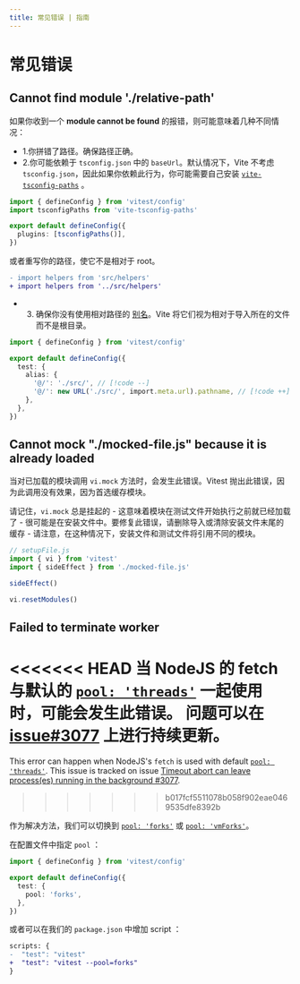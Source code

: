 ```yaml
---
title: 常见错误 | 指南
---
```


# 常见错误

## Cannot find module './relative-path'

如果你收到一个 **module cannot be found** 的报错，则可能意味着几种不同情况：

- 1.你拼错了路径。确保路径正确。
- 2.你可能依赖于 `tsconfig.json` 中的 `baseUrl`。默认情况下，Vite 不考虑 `tsconfig.json`，因此如果你依赖此行为，你可能需要自己安装 [`vite-tsconfig-paths`](https://www.npmjs.com/package/vite-tsconfig-paths) 。

```ts
import { defineConfig } from 'vitest/config'
import tsconfigPaths from 'vite-tsconfig-paths'

export default defineConfig({
  plugins: [tsconfigPaths()],
})
```

或者重写你的路径，使它不是相对于 root。

```diff
- import helpers from 'src/helpers'
+ import helpers from '../src/helpers'
```

- 3. 确保你没有使用相对路径的 [别名](/config/#alias)。Vite 将它们视为相对于导入所在的文件而不是根目录。

```ts
import { defineConfig } from 'vitest/config'

export default defineConfig({
  test: {
    alias: {
      '@/': './src/', // [!code --]
      '@/': new URL('./src/', import.meta.url).pathname, // [!code ++]
    },
  },
})
```

## Cannot mock "./mocked-file.js" because it is already loaded

当对已加载的模块调用 `vi.mock` 方法时，会发生此错误。Vitest 抛出此错误，因为此调用没有效果，因为首选缓存模块。

请记住，`vi.mock` 总是挂起的 - 这意味着模块在测试文件开始执行之前就已经加载了 - 很可能是在安装文件中。要修复此错误，请删除导入或清除安装文件末尾的缓存 - 请注意，在这种情况下，安装文件和测试文件将引用不同的模块。

```ts
// setupFile.js
import { vi } from 'vitest'
import { sideEffect } from './mocked-file.js'

sideEffect()

vi.resetModules()
```

## Failed to terminate worker

<<<<<<< HEAD
当 NodeJS 的 fetch 与默认的 [`pool: 'threads'`](/config/#pool-1-0-0) 一起使用时，可能会发生此错误。 问题可以在  [issue#3077](https://github.com/vitest-dev/vitest/issues/3077) 上进行持续更新。
=======
This error can happen when NodeJS's `fetch` is used with default [`pool: 'threads'`](/config/#threads). This issue is tracked on issue [Timeout abort can leave process(es) running in the background #3077](https://github.com/vitest-dev/vitest/issues/3077).
>>>>>>> b017fcf5511078b058f902eae0469535dfe8392b

作为解决方法，我们可以切换到 [`pool: 'forks'`](/config/#forks) 或 [`pool: 'vmForks'`](/config/#vmforks)。

在配置文件中指定 `pool` ：

```ts
import { defineConfig } from 'vitest/config'

export default defineConfig({
  test: {
    pool: 'forks',
  },
})
```

或者可以在我们的 `package.json` 中增加 script ：

```diff
scripts: {
-  "test": "vitest"
+  "test": "vitest --pool=forks"
}
```
